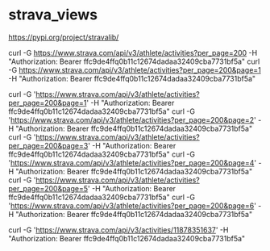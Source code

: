 # strava_views
https://pypi.org/project/stravalib/

curl -G https://www.strava.com/api/v3/athlete/activities?per_page=200 -H "Authorization: Bearer ffc9de4ffq0b11c12674dadaa32409cba7731bf5a"
curl -G https://www.strava.com/api/v3/athlete/activities?per_page=200&page=1 -H "Authorization: Bearer ffc9de4ffq0b11c12674dadaa32409cba7731bf5a"

curl -G 'https://www.strava.com/api/v3/athlete/activities?per_page=200&page=1' -H "Authorization: Bearer ffc9de4ffq0b11c12674dadaa32409cba7731bf5a"
curl -G 'https://www.strava.com/api/v3/athlete/activities?per_page=200&page=2' -H "Authorization: Bearer ffc9de4ffq0b11c12674dadaa32409cba7731bf5a"
curl -G 'https://www.strava.com/api/v3/athlete/activities?per_page=200&page=3' -H "Authorization: Bearer ffc9de4ffq0b11c12674dadaa32409cba7731bf5a"
curl -G 'https://www.strava.com/api/v3/athlete/activities?per_page=200&page=4' -H "Authorization: Bearer ffc9de4ffq0b11c12674dadaa32409cba7731bf5a"
curl -G 'https://www.strava.com/api/v3/athlete/activities?per_page=200&page=5' -H "Authorization: Bearer ffc9de4ffq0b11c12674dadaa32409cba7731bf5a"
curl -G 'https://www.strava.com/api/v3/athlete/activities?per_page=200&page=6' -H "Authorization: Bearer ffc9de4ffq0b11c12674dadaa32409cba7731bf5a"

curl -G 'https://www.strava.com/api/v3/activities/11878351637' -H "Authorization: Bearer ffc9de4ffq0b11c12674dadaa32409cba7731bf5a"
